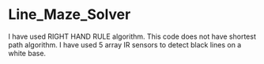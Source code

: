 # Line_Maze_Solver
I have used RIGHT HAND RULE algorithm. This code does not have shortest path algorithm. I have used 5 array IR sensors to detect black lines on a white base.
